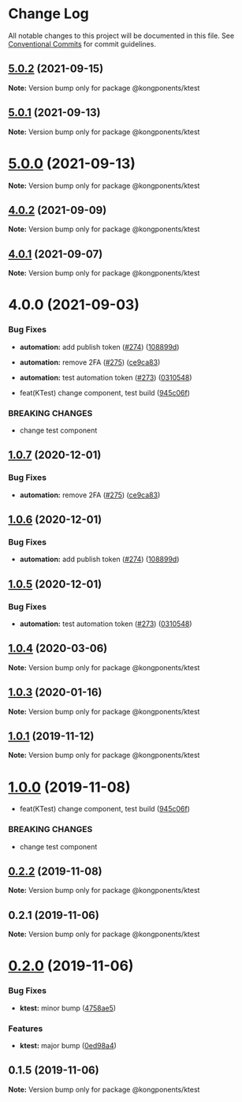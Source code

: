 # Change Log

All notable changes to this project will be documented in this file.
See [Conventional Commits](https://conventionalcommits.org) for commit guidelines.

## [5.0.2](https://github.com/Kong/kongponents/compare/v5.0.1...v5.0.2) (2021-09-15)

**Note:** Version bump only for package @kongponents/ktest





## [5.0.1](https://github.com/Kong/kongponents/compare/v5.0.0...v5.0.1) (2021-09-13)

**Note:** Version bump only for package @kongponents/ktest





# [5.0.0](https://github.com/Kong/kongponents/compare/v4.0.2...v5.0.0) (2021-09-13)

**Note:** Version bump only for package @kongponents/ktest





## [4.0.2](https://github.com/Kong/kongponents/compare/v4.0.1...v4.0.2) (2021-09-09)

**Note:** Version bump only for package @kongponents/ktest





## [4.0.1](https://github.com/Kong/kongponents/compare/v4.0.0...v4.0.1) (2021-09-07)

**Note:** Version bump only for package @kongponents/ktest





# 4.0.0 (2021-09-03)


### Bug Fixes

* **automation:** add publish token ([#274](https://github.com/Kong/kongponents/issues/274)) ([108899d](https://github.com/Kong/kongponents/commit/108899d17b4c428154133c98400728e9cdcfa4f1))
* **automation:** remove 2FA ([#275](https://github.com/Kong/kongponents/issues/275)) ([ce9ca83](https://github.com/Kong/kongponents/commit/ce9ca83cf763eeeb1ad98535127807e75aa1e109))
* **automation:** test automation token ([#273](https://github.com/Kong/kongponents/issues/273)) ([0310548](https://github.com/Kong/kongponents/commit/0310548e89dace0b484236617fe96c79999da99d))


* feat(KTest) change component, test build ([945c06f](https://github.com/Kong/kongponents/commit/945c06fdb2972ea884e6f52b20937c4dba45ba72))


### BREAKING CHANGES

* change test component





## [1.0.7](https://github.com/Kong/kongponents/compare/@kongponents/ktest@1.0.6...@kongponents/ktest@1.0.7) (2020-12-01)


### Bug Fixes

* **automation:** remove 2FA ([#275](https://github.com/Kong/kongponents/issues/275)) ([ce9ca83](https://github.com/Kong/kongponents/commit/ce9ca83cf763eeeb1ad98535127807e75aa1e109))





## [1.0.6](https://github.com/Kong/kongponents/compare/@kongponents/ktest@1.0.5...@kongponents/ktest@1.0.6) (2020-12-01)


### Bug Fixes

* **automation:** add publish token ([#274](https://github.com/Kong/kongponents/issues/274)) ([108899d](https://github.com/Kong/kongponents/commit/108899d17b4c428154133c98400728e9cdcfa4f1))





## [1.0.5](https://github.com/Kong/kongponents/compare/@kongponents/ktest@1.0.4...@kongponents/ktest@1.0.5) (2020-12-01)


### Bug Fixes

* **automation:** test automation token ([#273](https://github.com/Kong/kongponents/issues/273)) ([0310548](https://github.com/Kong/kongponents/commit/0310548e89dace0b484236617fe96c79999da99d))





## [1.0.4](https://github.com/Kong/kongponents/compare/@kongponents/ktest@1.0.3...@kongponents/ktest@1.0.4) (2020-03-06)

**Note:** Version bump only for package @kongponents/ktest





## [1.0.3](https://github.com/Kong/kongponents/compare/@kongponents/ktest@1.0.1...@kongponents/ktest@1.0.3) (2020-01-16)

**Note:** Version bump only for package @kongponents/ktest





## [1.0.1](https://github.com/Kong/kongponents/compare/@kongponents/ktest@1.0.0...@kongponents/ktest@1.0.1) (2019-11-12)

**Note:** Version bump only for package @kongponents/ktest





# [1.0.0](https://github.com/Kong/kongponents/compare/@kongponents/ktest@0.2.2...@kongponents/ktest@1.0.0) (2019-11-08)


* feat(KTest) change component, test build ([945c06f](https://github.com/Kong/kongponents/commit/945c06fdb2972ea884e6f52b20937c4dba45ba72))


### BREAKING CHANGES

* change test component





## [0.2.2](https://github.com/Kong/kongponents/compare/@kongponents/ktest@0.2.1...@kongponents/ktest@0.2.2) (2019-11-08)

**Note:** Version bump only for package @kongponents/ktest





## 0.2.1 (2019-11-06)

**Note:** Version bump only for package @kongponents/ktest





# [0.2.0](https://github.com/Kong/kongponents/compare/@kongponents/ktest@0.1.5...@kongponents/ktest@0.2.0) (2019-11-06)


### Bug Fixes

* **ktest:** minor bump ([4758ae5](https://github.com/Kong/kongponents/commit/4758ae5))


### Features

* **ktest:** major bump ([0ed98a4](https://github.com/Kong/kongponents/commit/0ed98a4))





## 0.1.5 (2019-11-06)

**Note:** Version bump only for package @kongponents/ktest
